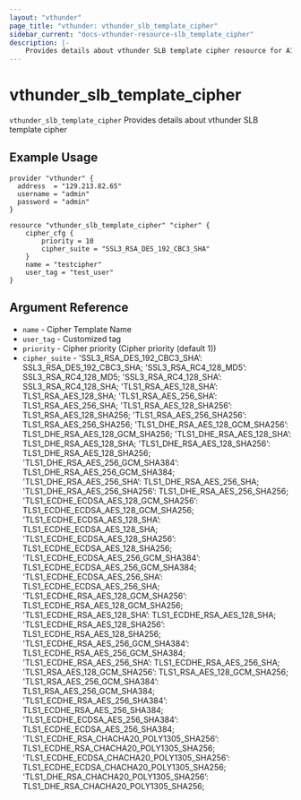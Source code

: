 ```yaml
---
layout: "vthunder"
page_title: "vthunder: vthunder_slb_template_cipher"
sidebar_current: "docs-vthunder-resource-slb_template_cipher"
description: |-
    Provides details about vthunder SLB template cipher resource for A10
---
```


# vthunder\_slb\_template\_cipher

`vthunder_slb_template_cipher` Provides details about vthunder SLB template cipher
## Example Usage


```hcl
provider "vthunder" {
  address  = "129.213.82.65"
  username = "admin"
  password = "admin"
}

resource "vthunder_slb_template_cipher" "cipher" {
	cipher_cfg {
		priority = 10
		cipher_suite = "SSL3_RSA_DES_192_CBC3_SHA"
	} 
	name = "testcipher"
	user_tag = "test_user"
}
```

## Argument Reference

* `name` - Cipher Template Name
* `user_tag` - Customized tag
* `priority` - Cipher priority (Cipher priority (default 1))
* `cipher_suite` - 'SSL3_RSA_DES_192_CBC3_SHA’: SSL3_RSA_DES_192_CBC3_SHA; 'SSL3_RSA_RC4_128_MD5’: SSL3_RSA_RC4_128_MD5; 'SSL3_RSA_RC4_128_SHA’: SSL3_RSA_RC4_128_SHA; 'TLS1_RSA_AES_128_SHA’: TLS1_RSA_AES_128_SHA; 'TLS1_RSA_AES_256_SHA’: TLS1_RSA_AES_256_SHA; 'TLS1_RSA_AES_128_SHA256’: TLS1_RSA_AES_128_SHA256; 'TLS1_RSA_AES_256_SHA256’: TLS1_RSA_AES_256_SHA256; 'TLS1_DHE_RSA_AES_128_GCM_SHA256’: TLS1_DHE_RSA_AES_128_GCM_SHA256; 'TLS1_DHE_RSA_AES_128_SHA’: TLS1_DHE_RSA_AES_128_SHA; 'TLS1_DHE_RSA_AES_128_SHA256’: TLS1_DHE_RSA_AES_128_SHA256; 'TLS1_DHE_RSA_AES_256_GCM_SHA384’: TLS1_DHE_RSA_AES_256_GCM_SHA384; 'TLS1_DHE_RSA_AES_256_SHA’: TLS1_DHE_RSA_AES_256_SHA; 'TLS1_DHE_RSA_AES_256_SHA256’: TLS1_DHE_RSA_AES_256_SHA256; 'TLS1_ECDHE_ECDSA_AES_128_GCM_SHA256’: TLS1_ECDHE_ECDSA_AES_128_GCM_SHA256; 'TLS1_ECDHE_ECDSA_AES_128_SHA’: TLS1_ECDHE_ECDSA_AES_128_SHA; 'TLS1_ECDHE_ECDSA_AES_128_SHA256’: TLS1_ECDHE_ECDSA_AES_128_SHA256; 'TLS1_ECDHE_ECDSA_AES_256_GCM_SHA384’: TLS1_ECDHE_ECDSA_AES_256_GCM_SHA384; 'TLS1_ECDHE_ECDSA_AES_256_SHA’: TLS1_ECDHE_ECDSA_AES_256_SHA; 'TLS1_ECDHE_RSA_AES_128_GCM_SHA256’: TLS1_ECDHE_RSA_AES_128_GCM_SHA256; 'TLS1_ECDHE_RSA_AES_128_SHA’: TLS1_ECDHE_RSA_AES_128_SHA; 'TLS1_ECDHE_RSA_AES_128_SHA256’: TLS1_ECDHE_RSA_AES_128_SHA256; 'TLS1_ECDHE_RSA_AES_256_GCM_SHA384’: TLS1_ECDHE_RSA_AES_256_GCM_SHA384; 'TLS1_ECDHE_RSA_AES_256_SHA’: TLS1_ECDHE_RSA_AES_256_SHA; 'TLS1_RSA_AES_128_GCM_SHA256’: TLS1_RSA_AES_128_GCM_SHA256; 'TLS1_RSA_AES_256_GCM_SHA384’: TLS1_RSA_AES_256_GCM_SHA384; 'TLS1_ECDHE_RSA_AES_256_SHA384’: TLS1_ECDHE_RSA_AES_256_SHA384; 'TLS1_ECDHE_ECDSA_AES_256_SHA384’: TLS1_ECDHE_ECDSA_AES_256_SHA384; 'TLS1_ECDHE_RSA_CHACHA20_POLY1305_SHA256’: TLS1_ECDHE_RSA_CHACHA20_POLY1305_SHA256; 'TLS1_ECDHE_ECDSA_CHACHA20_POLY1305_SHA256’: TLS1_ECDHE_ECDSA_CHACHA20_POLY1305_SHA256; 'TLS1_DHE_RSA_CHACHA20_POLY1305_SHA256’: TLS1_DHE_RSA_CHACHA20_POLY1305_SHA256;